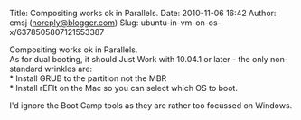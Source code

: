 Title: Compositing works ok in Parallels.
Date: 2010-11-06 16:42
Author: cmsj (noreply@blogger.com)
Slug: ubuntu-in-vm-on-os-x/6378505807121553387

Compositing works ok in Parallels.  
As for dual booting, it should Just Work with 10.04.1 or later - the
only non-standard wrinkles are:  
\* Install GRUB to the partition not the MBR  
\* Install rEFIt on the Mac so you can select which OS to boot.  
  
I'd ignore the Boot Camp tools as they are rather too focussed on
Windows.

